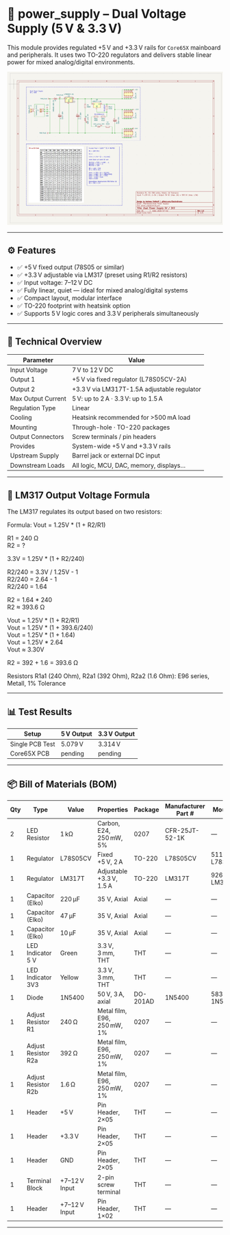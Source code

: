 # 🔋 power_supply – Dual Voltage Supply (5 V & 3.3 V)

This module provides regulated +5 V and +3.3 V rails for `Core65X` mainboard and peripherals. It uses two TO-220 regulators and delivers stable linear power for mixed analog/digital environments.

![power_supply](power_supply.png)

---

## ⚙️ Features

- ✅ +5 V fixed output (78S05 or similar)
- ✅ +3.3 V adjustable via LM317 (preset using R1/R2 resistors)
- ✅ Input voltage: 7–12 V DC
- ✅ Fully linear, quiet — ideal for mixed analog/digital systems
- ✅ Compact layout, modular interface
- ✅ TO-220 footprint with heatsink option
- ✅ Supports 5 V logic cores and 3.3 V peripherals simultaneously

---

## 🔧 Technical Overview

| Parameter          | Value                                       |
|--------------------|---------------------------------------------|
| Input Voltage      | 7 V to 12 V DC                              |
| Output 1           | +5 V via fixed regulator (L78S05CV-2A)      |
| Output 2           | +3.3 V via LM317T-1.5A adjustable regulator |
| Max Output Current | 5 V: up to 2 A · 3.3 V: up to 1.5 A         |
| Regulation Type    | Linear                                      |
| Cooling            | Heatsink recommended for >500 mA load       |
| Mounting           | Through-hole · TO-220 packages              |
| Output Connectors  | Screw terminals / pin headers               |
| Provides           | System-wide +5 V and +3.3 V rails           |
| Upstream Supply    | Barrel jack or external DC input            |
| Downstream Loads   | All logic, MCU, DAC, memory, displays…      |

---

## 📐 LM317 Output Voltage Formula

The LM317 regulates its output based on two resistors:

Formula: Vout = 1.25V * (1 + R2/R1)

R1 = 240 Ω\
R2 = ?

3.3V = 1.25V * (1 + R2/240)

R2/240 = 3.3V / 1.25V - 1\
R2/240 = 2.64 - 1\
R2/240 = 1.64

R2 = 1.64 * 240\
R2 ≈ 393.6 Ω

Vout = 1.25V * (1 + R2/R1)\
Vout = 1.25V * (1 + 393.6/240)\
Vout = 1.25V * (1 + 1.64)\
Vout = 1.25V * 2.64\
Vout ≈ 3.30V

R2 = 392 + 1.6 = 393.6 Ω

Resistors R1a1 (240 Ohm), R2a1 (392 Ohm), R2a2 (1.6 Ohm): E96 series, Metall, 1% Tolerance

---

## 📊 Test Results

| Setup               | 5 V Output | 3.3 V Output |
|---------------------|------------|--------------|
| Single PCB Test     | 5.079 V    | 3.314 V      |
| Core65X PCB         | pending    | pending      |

---

## 📦 Bill of Materials (BOM)

| Qty | Type               | Value           | Properties                          | Package   | Manufacturer Part # | Mouser #       | Reichelt #         |
|-----|--------------------|------------------|--------------------------------------|-----------|----------------------|------------------|---------------------|
| 2   | LED Resistor       | 1 kΩ             | Carbon, E24, 250 mW, 5%             | 0207      | CFR-25JT-52-1K       | —                | 1/4W 1,0K           |
| 1   | Regulator          | L78S05CV         | Fixed +5 V, 2 A                      | TO-220    | L78S05CV             | 511-L78S05CV     | µA 78S05            |
| 1   | Regulator          | LM317T           | Adjustable +3.3 V, 1.5 A            | TO-220    | LM317T               | 926-LM317T       | LM 317-220 SG       |
| 1   | Capacitor (Elko)   | 220 µF           | 35 V, Axial                         | Axial     | —                    | —                | RAD 220/35          |
| 1   | Capacitor (Elko)   | 47 µF            | 35 V, Axial                         | Axial     | —                    | —                | RAD 47/35           |
| 1   | Capacitor (Elko)   | 10 µF            | 35 V, Axial                         | Axial     | —                    | —                | RAD 10/35           |
| 1   | LED Indicator 5 V                | Green      | 3.3 V, 3 mm, THT                            | THT       | —                    | —                | LED 3MM GN          |
| 1   | LED Indicator 3V3               | Yellow     |  3.3 V, 3 mm, THT                            | THT       | —                    | —                | LED 3MM GE          |
| 1   | Diode              | 1N5400           | 50 V, 3 A, axial                     | DO-201AD  | 1N5400               | 583-1N5400       | 1N 5400             |
| 1   | Adjust Resistor R1 | 240 Ω            | Metal film, E96, 250 mW, 1%         | 0207      | —                    | —                | —                   |
| 1   | Adjust Resistor R2a| 392 Ω            | Metal film, E96, 250 mW, 1%         | 0207      | —                    | —                | —                   |
| 1   | Adjust Resistor R2b| 1.6 Ω            | Metal film, E96, 250 mW, 1%         | 0207      | —                    | —                | —                   |
| 1   | Header             | +5 V             | Pin Header, 2×05                    | THT       | —                    | —                | —                   |
| 1   | Header             | +3.3 V           | Pin Header, 2×05                    | THT       | —                    | —                | —                   |
| 1   | Header             | GND              | Pin Header, 2×05                    | THT       | —                    | —                | —                   |
| 1   | Terminal Block     | +7–12 V Input    | 2-pin screw terminal                | THT       | —                    | —                | —                   |
| 1   | Header             | +7–12 V Input    | Pin Header, 1×02                    | THT       | —                    | —                | —                   |

---